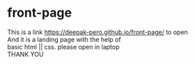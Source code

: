 # front-page<br>
This is a link https://deepak-pero.github.io/front-page/ to open <br>And it is a landing page with the help of<br>
basic html || css. please open in laptop<br>
THANK YOU
